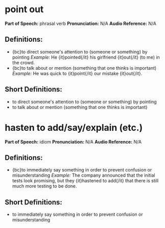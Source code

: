# point out

**Part of Speech:** phrasal verb
**Pronunciation:** N/A
**Audio Reference:** N/A

## Definitions:
- {bc}to direct someone's attention to (someone or something) by pointing 
  *Example:* He {it}pointed{/it} his girlfriend {it}out{/it} (to me) in the crowd.
- {bc}to talk about or mention (something that one thinks is important) 
  *Example:* He was quick to {it}point{/it} our mistake {it}out{/it}.

## Short Definitions:
- to direct someone's attention to (someone or something) by pointing
- to talk about or mention (something that one thinks is important)
# hasten to add/say/explain (etc.)

**Part of Speech:** idiom
**Pronunciation:** N/A
**Audio Reference:** N/A

## Definitions:
- {bc}to immediately say something in order to prevent confusion or misunderstanding 
  *Example:* The company announced that the initial tests look promising, but they {it}hastened to add{/it} that there is still much more testing to be done.

## Short Definitions:
- to immediately say something in order to prevent confusion or misunderstanding

